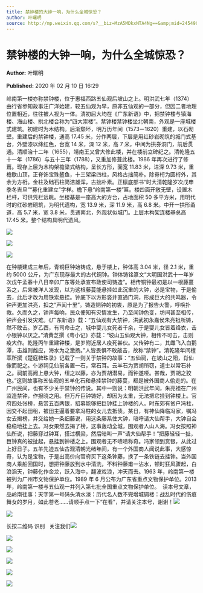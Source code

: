 ```yaml
---
title: 禁钟楼的大钟一响，为什么全城惊恐？
author: 叶曙明
source: http://mp.weixin.qq.com/s?__biz=MzA5MDkxNTA4Ng==&amp;mid=2454908862&amp;idx=1&amp;sn=2ee8f1060b8be60d3902be5a9a3d18ff&amp;chksm=87a227dfb0d5aec9a1f27fbe48683a1d296b85758ff92f26d994c3f0c571f573863473e0f858#rd
---
```


# 禁钟楼的大钟一响，为什么全城惊恐？

**Author:** 叶曙明

**Published:** 2020 年 02 月 10 日 16:29

岭南第一楼亦称禁钟楼，位于惠福西路五仙观后坡山之上。明洪武七年（1374）由行省参知政事汪广洋始建，较五仙观为早，原非五仙观的一部分，但因二者地理位置相近，往往被人视为一体。清初屈大均在《广东新语》中，把禁钟楼与镇海楼、海山楼、拱北楼合称为“四大崇楼”。禁钟楼禁钟楼坐北朝南，外观是一座城楼式建筑。初建时为木结构。后渐颓坏，明万历年间（1573－1620）重建，以石砌壁。重建后的禁钟楼，通高 17.45 米，分作两层，下层是用红砂岩砌筑的城门式基台，外壁漆以绛红色，台宽 14 米，深 12 米，高 7 米，中间为拱券洞门，前后贯通。清顺治十二年（1655），靖南王又曾大修此楼，并在楼前立碑纪之。清乾隆五十一年（1786）与五十三年（1788），又重加修葺此楼。1986 年再次进行了修葺。现存上层为木构架檐梁式结构，呈长方形，面宽 11.83 米，进深 9.73 米，重檐歇山顶，正脊饰宝珠鳌鱼，十三架梁四柱，风格古拙简朴。除脊桁为圆桁外，其余为方桁。金柱及础石柱简洁雄浑，古拙朴素。正檩底部书“时大清乾隆岁次戊申季冬吉旦”“募化重建立”字样。檐下悬“岭南第一楼”匾。楼四面开敞无壁，设置木栏杆，可供凭栏远眺。坐楼基是一座高大的方台，占地面积 50 多平方米，用明代时的红砂岩砌筑，为明代遗构，宽 13.9 米，深 11.9 米，高 6.8 米。中开一拱形甬道，高 5.7 米，宽 3.8 米，贯通南北，外观状似城门。上层木构架连楼基总高 17.45 米。整个结构具明代遗风。

![](https://mmbiz.qpic.cn/mmbiz_jpg/PJWG74pLsMaX09Qkw9AH8wZCNvLCsSonuXllicxbjtRX6uU1csFibhTSRiaoqpgYcbqMatGgt1lTF5ibukbdVkckWw/640?wx_fmt=jpeg)

![](https://mmbiz.qpic.cn/mmbiz_jpg/PJWG74pLsMaX09Qkw9AH8wZCNvLCsSoniaYYr3SibF1CMglhDQjCVzrooaleERfn0icWAewpniaKRzgaNwDbziaUscg/640?wx_fmt=jpeg)

![](https://mmbiz.qpic.cn/mmbiz_jpg/PJWG74pLsMaX09Qkw9AH8wZCNvLCsSonaLShJwwiahgl51YKAuN8VCcAMr4X1ia79rA2ZYRGuHeOcS6oIQI5tTKw/640?wx_fmt=jpeg)

在钟楼建成三年后，青铜巨钟始铸成，悬于楼上，钟体高 3.04 米，径 2.1 米，重约 5000 公斤，为广东现存最大的古代铜钟。钟体铸铭篆文“大明国洪武十一年岁次戊午孟春十八日辛卯广东等处承宣布政使司铸造”。相传铜钟最初是以一根藤蔓系之，后来被洋人发现，以为这根藤蔓能悬挂如此沉重的大钟，必是宝物，于是偷去，此后才改为用铁索悬挂。钟底下以方形竖井直通门洞，形成巨大的共鸣器，令钟声更加洪亮，扣之“声闻十里”。铸造铜钟的初衷，原是为了报告火警，呼唤扑救。久而久之，钟声每响，民众便知有灾情发生，乃至闻钟色变，坊间甚至相传，钟声会引发灾难。《广东新语》载：“五仙观有大禁钟，洪武初永嘉侯朱亮祖所铸，然不敢击。岁乙酉，有司命击之，城中婴儿女死者千余，于是婴儿女皆着绛衣，击小银钟以厌之。”清黄芝撰《粤小记》亦载：“坡山五仙观大钟，相传不可击，击则疫大作。乾隆丙午重建钟楼，是岁附近居人疫死甚伙。又传钟有二，其雌飞入白鹅潭，击雄则雌应，海水为之激扬。”人皆畏惧不敢敲击，故称“禁钟”。清乾隆年间檀萃所撰《楚庭稗珠录》记载了一则关于禁钟的故事：“五仙祠，在坡山之阳，肖仙像而祀之。仆游祠见仙前各置一石，常石耳。云羊石为贾胡所窃，道士以常石补之。祠前高阙上悬大钟，纽之以藤，亦为贾胡潜易，而钟遂哑。甚哉，贾胡之狡也。”这则故事称五仙观的五羊化石和悬挂禁钟的藤蔓，都是被外国商人偷走的。在广州民间，也有不少关于禁钟的传说。其中一则说：明朝洪武年间，朱亮祖在广州监造禁钟，作报晓之用。但万斤巨钟铸好，却因为太重，无法把它挂到钟楼上。官府四处张榜，悬赏五百两银，招募能够把巨钟挂上钟楼的人。时东郊有贫户冯柱，因交不起田租，被田主逼着要拿冯柱的女儿去抵债。某日，有神仙降临冯家，嘱冯女去揭榜，并交给她一条细藤说，用这条藤系住大钟，暗呼请大仙帮手，大钟自会稳稳地挂上去。冯女果然去揭了榜，这事轰动全城，围观者人山人海。冯女按照神仙所说，把藤穿过钟耳，搭过横梁，然后暗叫一声“请大仙帮手！”把藤轻轻一扯，巨钟真的被扯起，悬挂到钟楼之上。围观者无不啧啧称奇。冯家领到赏银，从此过上好日子。五羊先迹五仙古观清朝光绪年间，有一个外国商人闻说此事，大感惊奇，认为是宝物，于是出高价向官府买下这条钟藤，换了一条铁链去挂钟。当外国商人乘船回国时，想把钟藤放到水中清洗，不料钟藤甫一沾水，顿时狂风骤起，白浪滔天，钟藤化作金龙，跃入海中，翻波戏浪，冲天而去。1963 年，岭南第一楼被列为广州市文物保护单位。1989 年 6 月公布为广东省重点文物保护单位。2013 年，岭南第一楼与五仙观一并列入第七批全国重点文物保护单位。  读本号文章，品岭南往事：天字第一号码头清水濠：历代名人数不完增城碉楼：战乱时代的伤痕舞女的岁月，如此苍老……请顺手点一下“在看”，并请关注本号，谢谢！![](https://mmbiz.qpic.cn/mmbiz_jpg/PJWG74pLsMaX09Qkw9AH8wZCNvLCsSonLVxz1WJOeUm4ZHZltsiahxLVDznEkib1mnPa13z0CDVj0lM744LxicdzQ/640?wx_fmt=jpeg)

![](https://mmbiz.qpic.cn/mmbiz_jpg/PJWG74pLsMaX09Qkw9AH8wZCNvLCsSon4hbrvPDmmohsrMB1ajCMXkw9mXBN2Zr41j9xuB3Jaib7nW6TX1ibsruQ/640?wx_fmt=jpeg)

长按二维码 识别   关注我们![](https://mmbiz.qpic.cn/mmbiz_jpg/PJWG74pLsMaX09Qkw9AH8wZCNvLCsSoneqGW7Fo56yaB5ZmROTD20eafXACKe7RRWbv2yNOAQmqwHaSjNwvZGg/640?wx_fmt=jpeg)

![](https://mmbiz.qpic.cn/mmbiz_jpg/PJWG74pLsMaX09Qkw9AH8wZCNvLCsSonPxICltbrPKhmIOa2SM904se4KDTedwv51JdPmAznhIkqgP1pvicDTiag/640?wx_fmt=jpeg)

![](https://mmbiz.qpic.cn/mmbiz_jpg/PJWG74pLsMaX09Qkw9AH8wZCNvLCsSon8vknUgdqYOF1LLkT4mboJicBv19wRhPITNu4DxSdgFqMdIEM06orrjQ/640?wx_fmt=jpeg)

![](https://mmbiz.qpic.cn/mmbiz_jpg/PJWG74pLsMaX09Qkw9AH8wZCNvLCsSonjQ02mPV7S0wLwAE5ZyMZ5via1IJXLdibqvEdo3tVl683ptC4Jc7jyvtg/640?wx_fmt=jpeg)

![](https://mmbiz.qpic.cn/mmbiz_jpg/PJWG74pLsMaX09Qkw9AH8wZCNvLCsSonpXSAiagaMXSYANjBqTiaTNNG2m3nnzO3NRfkvjlGNov6VJrDXJibvLU6Q/640?wx_fmt=jpeg)

![](https://mmbiz.qpic.cn/mmbiz_jpg/PJWG74pLsMaozLudXOzRblBbJLge0Cicrs08tBnq19cGoN0iacXkFnwOiaiaricDicxGzQZsSSZJMHYB9G7FUAlqCzvw/640?)
